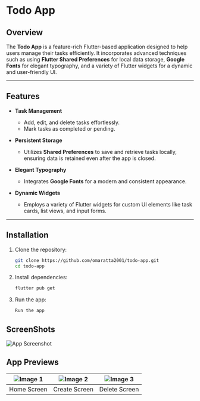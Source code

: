 # Todo App  

## Overview  
The **Todo App** is a feature-rich Flutter-based application designed to help users manage their tasks efficiently. It incorporates advanced techniques such as using **Flutter Shared Preferences** for local data storage, **Google Fonts** for elegant typography, and a variety of Flutter widgets for a dynamic and user-friendly UI.

---

## Features  
- **Task Management**  
  - Add, edit, and delete tasks effortlessly.  
  - Mark tasks as completed or pending.  

- **Persistent Storage**  
  - Utilizes **Shared Preferences** to save and retrieve tasks locally, ensuring data is retained even after the app is closed.  

- **Elegant Typography**  
  - Integrates **Google Fonts** for a modern and consistent appearance.  

- **Dynamic Widgets**  
  - Employs a variety of Flutter widgets for custom UI elements like task cards, list views, and input forms.  

---

## Installation  
1. Clone the repository:  
   ```bash
   git clone https://github.com/omaratta2001/todo-app.git
   cd todo-app
2. Install dependencies:  
   ```bash
   flutter pub get

1. Run the app:  
   ```bash
   Run the app

## ScreenShots
![App Screenshot](ScreenShot/1.png)

## App Previews

| ![Image 1](ScreenShot/Screenshot_20241212_140722.png) | ![Image 2](ScreenShot/Screenshot_20241212_141100.png) | ![Image 3](ScreenShot/Screenshot_20241212_141127.png) |
|--------------------------------------------------------|--------------------------------------------------------|--------------------------------------------------------|
|                     Home Screen                      |                        Create Screen                     |                           Delete Screen                 |


